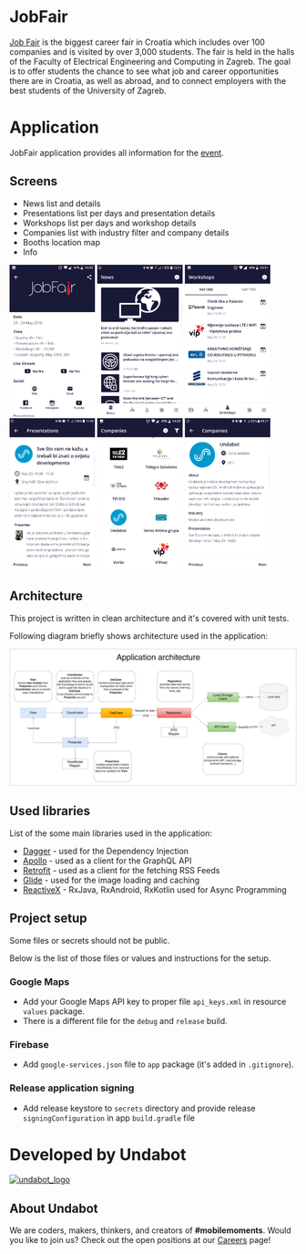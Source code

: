 # JobFair

[Job Fair](https://jobfair.fer.unizg.hr/) is the biggest career fair in Croatia which includes over 100 companies and is visited by over 3,000 students. The fair is held in the halls of the Faculty of Electrical Engineering and Computing in Zagreb. The goal is to offer students the chance to see what job and career opportunities there are in Croatia, as well as abroad, and to connect employers with the best students of the University of Zagreb. 

# Application

JobFair application provides all information for the [event]((https://jobfair.fer.unizg.hr/)). 

## Screens

- News list and details
- Presentations list per days and presentation details
- Workshops list per days and workshop details
- Companies list with industry filter and company details
- Booths location map
- Info

<p float="left">
  <img src="readme/about.png" width="150" />
  <img src="readme/news-list.png" width="150" /> 
  <img src="readme/workshops-list.png" width="150" /> 
  <img src="readme/presentation-details.png" width="150" /> 
  <img src="readme/companies-list.png" width="150" /> 
  <img src="readme/company-details.png" width="150" />
</p>

## Architecture
This project is written in clean architecture and it's covered with unit tests.

Following diagram briefly shows architecture used in the application:

![](readme/architecture-diagram.png "Application architecture diagram")

## Used libraries

List of the some main libraries used in the application:

- [Dagger](https://github.com/google/dagger) - used for the Dependency Injection
- [Apollo](https://github.com/apollographql/apollo-android) - used as a client for the GraphQL API
- [Retrofit](https://github.com/square/retrofit) - used as a client for the fetching RSS Feeds
- [Glide](https://github.com/bumptech/glide) - used for the image loading and caching
- [ReactiveX](https://github.com/ReactiveX) - RxJava, RxAndroid, RxKotlin used for Async Programming

## Project setup

Some files or secrets should not be public. 

Below is the list of those files or values and instructions for the setup.

### Google Maps

- Add your Google Maps API key to proper file `api_keys.xml` in resource `values` package.
- There is a different file for the `debug` and `release` build.

### Firebase

- Add `google-services.json` file to `app` package (it's added in `.gitignore`).

### Release application signing

- Add release keystore to `secrets` directory and provide release `signingConfiguration` in app `build.gradle` file

# Developed by Undabot

[![undabot_logo](https://user-images.githubusercontent.com/12301477/40064040-fcf22afe-585e-11e8-9315-9ecf70ebad7f.png)](https://undabot.com)

## About Undabot

We are coders, makers, thinkers, and creators of **#mobilemoments**. Would you like to join us? Check out the open positions at our [Careers](https://undabot.com/careers/) page!